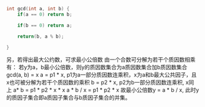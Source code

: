 ```c++
int gcd(int a, int b) {
	if(a == 0) return b;

	if(b == 0) return a;

	return(b, a % b);

}
```
另，若得出最大公约数，可求最小公倍数
由一个合数可分解为若干个质因数相乘有：
若y为a，b最小公倍数，则y的质因数集合为a质因数集合加b质因数集合
gcd(a, b) = x
a = p1 * x, p1为a一部分质因数连乘积，x为a和b最大公共因子，且x也可被分解为若干个质因数的乘积
b = p2 * x, p2为b一部分质因数连乘积, x同上
a* b = p1 * p2 * x * x
a * b / x = p1 * p2 * x
故最小公倍数y = a * b / x, 此时y的质因子集合即a质因子集合与b质因子集合的并集。
